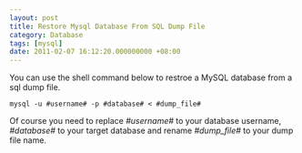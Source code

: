 ```yaml
---
layout: post
title: Restore Mysql Database From SQL Dump File
category: Database
tags: [mysql]
date: 2011-02-07 16:12:20.000000000 +08:00
---
```

You can use the shell command below to restroe a MySQL database from a sql dump
file.

    mysql -u #username# -p #database# < #dump_file#

Of course you need to replace *#username#* to your database username,
*#database#* to your target database and rename *#dump_file#* to your dump file
name.
